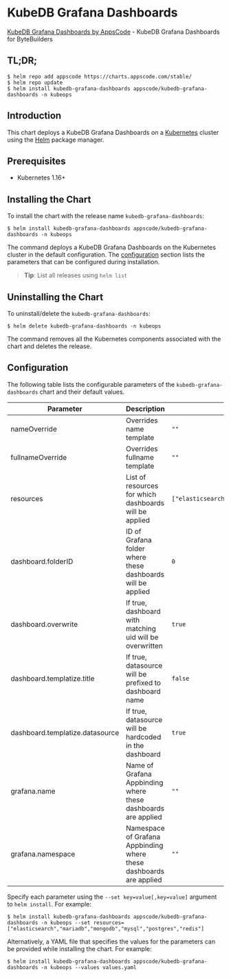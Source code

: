 # KubeDB Grafana Dashboards

[KubeDB Grafana Dashboards by AppsCode](https://github.com/kubedb/installer) - KubeDB Grafana Dashboards for ByteBuilders

## TL;DR;

```console
$ helm repo add appscode https://charts.appscode.com/stable/
$ helm repo update
$ helm install kubedb-grafana-dashboards appscode/kubedb-grafana-dashboards -n kubeops
```

## Introduction

This chart deploys a KubeDB Grafana Dashboards on a [Kubernetes](http://kubernetes.io) cluster using the [Helm](https://helm.sh) package manager.

## Prerequisites

- Kubernetes 1.16+

## Installing the Chart

To install the chart with the release name `kubedb-grafana-dashboards`:

```console
$ helm install kubedb-grafana-dashboards appscode/kubedb-grafana-dashboards -n kubeops
```

The command deploys a KubeDB Grafana Dashboards on the Kubernetes cluster in the default configuration. The [configuration](#configuration) section lists the parameters that can be configured during installation.

> **Tip**: List all releases using `helm list`

## Uninstalling the Chart

To uninstall/delete the `kubedb-grafana-dashboards`:

```console
$ helm delete kubedb-grafana-dashboards -n kubeops
```

The command removes all the Kubernetes components associated with the chart and deletes the release.

## Configuration

The following table lists the configurable parameters of the `kubedb-grafana-dashboards` chart and their default values.

|            Parameter            |                            Description                             |                              Default                               |
|---------------------------------|--------------------------------------------------------------------|--------------------------------------------------------------------|
| nameOverride                    | Overrides name template                                            | `""`                                                               |
| fullnameOverride                | Overrides fullname template                                        | `""`                                                               |
| resources                       | List of resources for which dashboards will be applied             | `["elasticsearch","mariadb","mongodb","mysql","postgres","redis"]` |
| dashboard.folderID              | ID of Grafana folder where these dashboards will be applied        | `0`                                                                |
| dashboard.overwrite             | If true, dashboard with matching uid will be overwritten           | `true`                                                             |
| dashboard.templatize.title      | If true, datasource will be prefixed to dashboard name             | `false`                                                            |
| dashboard.templatize.datasource | If true, datasource will be hardcoded in the dashboard             | `true`                                                             |
| grafana.name                    | Name of Grafana Appbinding where these dashboards are applied      | `""`                                                               |
| grafana.namespace               | Namespace of Grafana Appbinding where these dashboards are applied | `""`                                                               |


Specify each parameter using the `--set key=value[,key=value]` argument to `helm install`. For example:

```console
$ helm install kubedb-grafana-dashboards appscode/kubedb-grafana-dashboards -n kubeops --set resources=["elasticsearch","mariadb","mongodb","mysql","postgres","redis"]
```

Alternatively, a YAML file that specifies the values for the parameters can be provided while
installing the chart. For example:

```console
$ helm install kubedb-grafana-dashboards appscode/kubedb-grafana-dashboards -n kubeops --values values.yaml
```
